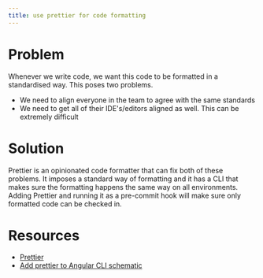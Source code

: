 ```yaml
---
title: use prettier for code formatting
---
```


# Problem

Whenever we write code, we want this code to be formatted in a standardised way. This poses two problems.

- We need to align everyone in the team to agree with the same standards
- We need to get all of their IDE's/editors aligned as well. This can be extremely difficult

# Solution

Prettier is an opinionated code formatter that can fix both of these problems. It imposes a standard way of formatting and it has a CLI that makes sure the formatting happens the same way on all environments. Adding Prettier and running it as a pre-commit hook will make sure only formatted code can be checked in.

# Resources

- [Prettier](https://prettier.io/)
- [Add prettier to Angular CLI schematic](https://github.com/schuchard/prettier-schematic)
